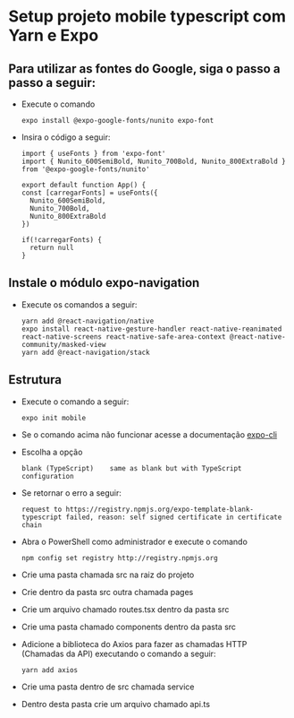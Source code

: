 # Setup projeto mobile typescript com Yarn e Expo

## Para utilizar as fontes do Google, siga o passo a passo a seguir:

* Execute o comando 

      expo install @expo-google-fonts/nunito expo-font
      
* Insira o código a seguir:

      import { useFonts } from 'expo-font'
      import { Nunito_600SemiBold, Nunito_700Bold, Nunito_800ExtraBold } from '@expo-google-fonts/nunito'
      
      export default function App() {
      const [carregarFonts] = useFonts({
        Nunito_600SemiBold,
        Nunito_700Bold,
        Nunito_800ExtraBold
      })

      if(!carregarFonts) {
        return null  
      }
      
## Instale o módulo expo-navigation 

* Execute os comandos a seguir:

      yarn add @react-navigation/native
      expo install react-native-gesture-handler react-native-reanimated react-native-screens react-native-safe-area-context @react-native-community/masked-view
      yarn add @react-navigation/stack
      
## Estrutura

* Execute o comando a seguir:
      
      expo init mobile
      
* Se o comando acima não funcionar acesse a documentação [expo-cli](https://github.com/FelipeStella/Repositorio-para-estudo/blob/main/Adicionar%20o%20expo-cli.md)
* Escolha a opção

      blank (TypeScript)    same as blank but with TypeScript configuration
      
* Se retornar o erro a seguir:

      request to https://registry.npmjs.org/expo-template-blank-typescript failed, reason: self signed certificate in certificate chain
      
* Abra o PowerShell como administrador e execute o comando 
    
      npm config set registry http://registry.npmjs.org
      
* Crie uma pasta chamada src na raiz do projeto
* Crie dentro da pasta src outra chamada pages
* Crie um arquivo chamado routes.tsx dentro da pasta src
* Crie uma pasta chamado components dentro da pasta src

* Adicione a biblioteca do Axios para fazer as chamadas HTTP (Chamadas da API) executando o comando a seguir:
 
      yarn add axios
      
* Crie uma pasta dentro de src chamada service
* Dentro desta pasta crie um arquivo chamado api.ts




